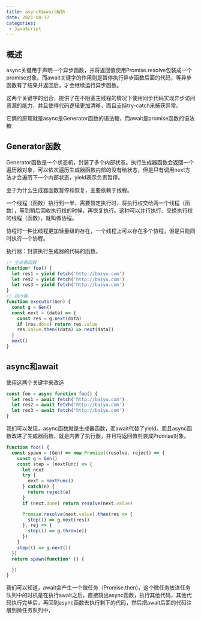 ```yaml
---
title: async和await解析
date: 2021-08-17
categories: 
 - JavaScript
---
```


## 概述
async关键用于声明一个异步函数，并将返回值使用Promise.resolve包装成一个promise对象。而await关键字的作用则是暂停执行异步函数后面的代码，等异步函数有了结果并返回后，才会继续运行异步函数。

这两个关键字的组合，提供了在不阻塞主线程的情况下使用同步代码实现异步访问资源的能力，并且使得代码逻辑更加清晰，而且支持try-catch来捕获异常。

它俩的原理就是async是Generator函数的语法糖，而await是promise函数的语法糖

## Generator函数
Generator函数是一个状态机，封装了多个内部状态。执行生成器函数会返回一个遍历器对象，可以依次遍历生成器函数内部的没有给状态，但是只有调用next方法才会遍历下一个内部状态，yield表示负责暂停。

至于为什么生成器函数暂停和恢复，主要依赖于线程。

一个线程（函数）执行到一半，需要暂定执行时，将执行权交给两一个线程（函数），等到稍后回收执行权的时候，再恢复执行。这种可以并行执行、交换执行权的线程（函数），就叫做协程。

协程时一种比线程更加轻量级的存在，一个线程上可以存在多个协程，但是只能同时执行一个协程。

执行器：封装执行生成器的代码的函数。

```javascript
// 生成器函数
function* foo() {
  let res1 = yield fetch('http://baiyu.com')
  let res2 = yield fetch('http://baiyu.com')
  let res3 = yield fetch('http://baiyu.com')
}
// 执行器
function executor(Gen) {
  const g = Gen()
  const next = (data) => {
    const res = g.next(data)
    if (res.done) return res.value
    res.value.then((data) => next(data))
  }
  next()
}
```


## async和await
使用这两个关键字来改造
```javascript
const foo = async function foo() {
  let res1 = await fetch('http://baiyu.com')
  let res2 = await fetch('http://baiyu.com')
  let res3 = await fetch('http://baiyu.com')
}
```
我们可以发现，async函数就是生成器函数，而await代替了yield。而且async函数改进了生成器函数，就是内置了执行器，并且将返回值封装成Promise对象。

```javascript
function foo() {
  const spawn = (Gen) => new Promise((resolve, reject) => {
    const g = Gen()
    const step = (nextFunc) => {
      let next
      try {
        next = nextFunc()
      } catch(e) {
        return reject(e)
      }
      if (next.done) return resolve(next.value)

      Promise.resolve(next.value).then(res => {
        step(() => g.next(res))
      }, rej => {
        step(() => g.throw(e))
      })
    }
    step(() => g.next())
  })
  return spawn(function* () {

  })
}
```

我们可以知道，await会产生一个微任务（Promise.then)，这个微任务放进任务队列中的时机是在执行await之后，直接跳出async函数，执行其他代码，其他代码执行完毕后，再回到async函数去执行剩下的代码，然后把await后面的代码注册到微任务队列中，
